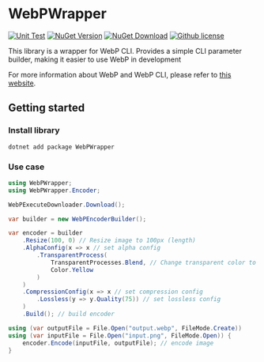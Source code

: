 # WebPWrapper

[![Unit Test](https://github.com/XuPeiYao/WebPWrapper/actions/workflows/unit-test.yml/badge.svg?branch=master)](https://github.com/XuPeiYao/WebPWrapper/actions/workflows/unit-test.yml) [![NuGet Version](https://img.shields.io/nuget/v/WebPWrapper.svg)](#) [![NuGet Download](https://img.shields.io/nuget/dt/WebPWrapper.svg)](#) [![Github license](https://img.shields.io/github/license/XuPeiYao/WebPWrapper.svg)](#)

This library is a wrapper for WebP CLI. 
Provides a simple CLI parameter builder, making it easier to use WebP in development

For more information about WebP and WebP CLI, please refer to [this website](https://developers.google.com/speed/webp/).

## Getting started

### Install library
```shell
dotnet add package WebPWrapper
```

### Use case
```csharp 
using WebPWrapper;
using WebPWrapper.Encoder;

WebPExecuteDownloader.Download();

var builder = new WebPEncoderBuilder();

var encoder = builder
	.Resize(100, 0) // Resize image to 100px (length)
	.AlphaConfig(x => x // set alpha config
		.TransparentProcess(
			TransparentProcesses.Blend, // Change transparent color to blend with yellow color
			Color.Yellow
		)
	)
	.CompressionConfig(x => x // set compression config
		.Lossless(y => y.Quality(75)) // set lossless config
	) 
	.Build(); // build encoder

using (var outputFile = File.Open("output.webp", FileMode.Create))
using (var inputFile = File.Open("input.png", FileMode.Open)) {
	encoder.Encode(inputFile, outputFile); // encode image
}
```